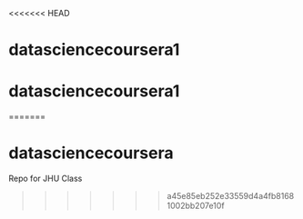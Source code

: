 <<<<<<< HEAD
# datasciencecoursera1
# datasciencecoursera1
=======
# datasciencecoursera
Repo for JHU Class
>>>>>>> a45e85eb252e33559d4a4fb81681002bb207e10f
